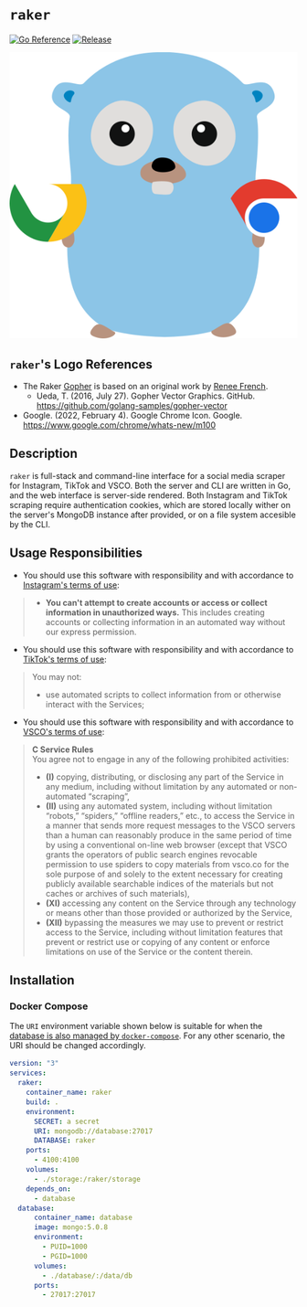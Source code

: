 # `raker`
[![Go Reference](https://pkg.go.dev/badge/github.com/AppleGamer22/raker.svg)](https://pkg.go.dev/github.com/AppleGamer22/raker) [![Release](https://github.com/AppleGamer22/raker/actions/workflows/release.yml/badge.svg)](https://github.com/AppleGamer22/raker/actions/workflows/release.yml)
<!-- [![Update Documentation](https://github.com/AppleGamer22/raker/actions/workflows/tag.yml/badge.svg)](https://github.com/AppleGamer22/raker/actions/workflows/tag.yml) -->

<!-- [![Test](https://github.com/AppleGamer22/raker/actions/workflows/test.yml/badge.svg)](https://github.com/AppleGamer22/raker/actions/workflows/test.yml) [![CodeQL](https://github.com/AppleGamer22/raker/actions/workflows/codeql.yml/badge.svg)](https://github.com/AppleGamer22/raker/actions/workflows/codeql.yml) -->

![](assets/icons/raker.svg)

## `raker`'s Logo References
* The Raker [Gopher](https://go.dev/blog/gopher) is based on an original work by [Renee French](https://reneefrench.blogspot.com/).
	* Ueda, T. (2016, July 27). Gopher Vector Graphics. GitHub. <https://github.com/golang-samples/gopher-vector>
* Google. (2022, February 4). Google Chrome Icon. Google. <https://www.google.com/chrome/whats-new/m100>

## Description
`raker` is full-stack and command-line interface for a social media scraper for Instagram, TikTok and VSCO. Both the server and CLI are written in Go, and the web interface is server-side rendered. Both Instagram and TikTok scraping require authentication cookies, which are stored locally wither on the server's MongoDB instance after provided, or on a file system accesible by the CLI.

## Usage Responsibilities
* You should use this software with responsibility and with accordance to [Instagram's terms of use](https://help.instagram.com/581066165581870):
> * **You can't attempt to create accounts or access or collect information in unauthorized ways.**
> This includes creating accounts or collecting information in an automated way without our express permission.
* You should use this software with responsibility and with accordance to [TikTok's terms of use](https://www.tiktok.com/legal/terms-of-use):
> You may not:
> * use automated scripts to collect information from or otherwise interact with the Services;
* You should use this software with responsibility and with accordance to [VSCO's terms of use](https://vsco.co/about/terms_of_use):
> **C Service Rules**  
> You agree not to engage in any of the following prohibited activities:
> * **(I)** copying, distributing, or disclosing any part of the Service in any medium, including without limitation by any automated or non-automated “scraping”,
> * **(II)** using any automated system, including without limitation “robots,” “spiders,” “offline readers,” etc., to access the Service in a manner that sends more request messages to the VSCO servers than a human can reasonably produce in the same period of time by using a conventional on-line web browser (except that VSCO grants the operators of public search engines revocable permission to use spiders to copy materials from vsco.co for the sole purpose of and solely to the extent necessary for creating publicly available searchable indices of the materials but not caches or archives of such materials),
> * **(XI)** accessing any content on the Service through any technology or means other than those provided or authorized by the Service,
> * **(XII)** bypassing the measures we may use to prevent or restrict access to the Service, including without limitation features that prevent or restrict use or copying of any content or enforce limitations on use of the Service or the content therein.

## Installation
### Docker Compose
The `URI` environment variable shown below is suitable for when the [database is also managed by `docker-compose`](https://github.com/AppleGamer22/raker/wiki/Database#docker-compose-yaml). For any other scenario, the URI should be changed accordingly.

```yaml
version: "3"
services:
  raker:
    container_name: raker
    build: .
    environment:
      SECRET: a secret
      URI: mongodb://database:27017
      DATABASE: raker
    ports:
      - 4100:4100
    volumes:
      - ./storage:/raker/storage
    depends_on:
      - database
  database:
      container_name: database
      image: mongo:5.0.8
      environment:
        - PUID=1000
        - PGID=1000
      volumes:
        - ./database/:/data/db
      ports:
        - 27017:27017
```